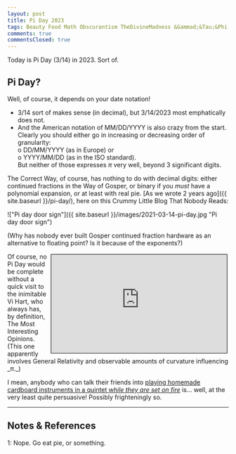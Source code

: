 ```yaml
---
layout: post
title: Pi Day 2023
tags: Beauty Food Math Obscurantism TheDivineMadness &Gammad;&Tau;&Phi;
comments: true
commentsClosed: true
---
```


Today is Pi Day (3/14) in 2023.  Sort of.  

## Pi Day?  

Well, of course, it depends on your date notation!
- 3/14 sort of makes sense (in decimal), but 3/14/2023 most emphatically does not.  
- And the American notation of MM/DD/YYYY is also crazy from the start.  Clearly you should
  either go in increasing or decreasing order of granularity:  
  o DD/MM/YYYY (as in Europe) or  
  o YYYY/MM/DD (as in the ISO standard).  
  But neither of those expresses _&pi;_ very well, beyond 3 significant digits.  
  
The Correct Way, of course, has nothing to do with decimal digits: either continued
fractions in the Way of Gosper, or binary if you _must_ have a polynomial expansion, or at
least with real pie.  [As we wrote 2 years ago]({{ site.baseurl }}/pi-day/), here on this
Crummy Little Blog That Nobody Reads:  

!["Pi day door sign"]({{ site.baseurl }}/images/2021-03-14-pi-day.jpg "Pi day door sign")

(Why has nobody ever built Gosper continued fraction hardware as an alternative to
floating point?  Is it because of the exponents?)  

<iframe width="400" height="224" src="https://www.youtube.com/embed/cmskjWp6Dpc" allow="accelerometer; encrypted-media; gyroscope; picture-in-picture" allowfullscreen style="float: right; margin: 3px 3px 3px 3px; border: 1px solid #000000;"></iframe>
Of course, no Pi Day would be complete without a quick visit to the inimitable Vi Hart,
who always has, by definition, The Most Interesting Opinions.  (This one apparently
involves General Relativity and observable amounts of curvature influencing _&pi;._)  

I mean, anybody who can talk their friends into
[playing homemade cardboard instruments in a quintet _while they are set on fire_](https://www.youtube.com/watch?v=caFMauLQvd4)
is&hellip; well, at the very least quite persuasive!  Possibly frighteningly so.  

---

## Notes &amp; References  

<!--
<sup id="fn1a">[[1]](#fn1)</sup>

<a id="fn1">1</a>: ***, ["***"](***), *** [↩](#fn1a)  

<a href="{{ site.baseurl }}/images/***">
  <img src="{{ site.baseurl }}/images/***" width="400" height="***" alt="***" title="***" style="float: right; margin: 3px 3px 3px 3px; border: 1px solid #000000;">
</a>

<a href="***">
  <img src="{{ site.baseurl }}/images/***" width="550" height="***" alt="***" title="***" style="margin: 3px 3px 3px 3px; border: 1px solid #000000;">
</a>

<iframe width="400" height="224" src="***" allow="accelerometer; encrypted-media; gyroscope; picture-in-picture" allowfullscreen style="float: right; margin: 3px 3px 3px 3px; border: 1px solid #000000;"></iframe>
-->

<a id="fn1">1</a>: Nope.  Go eat pie, or something.  
